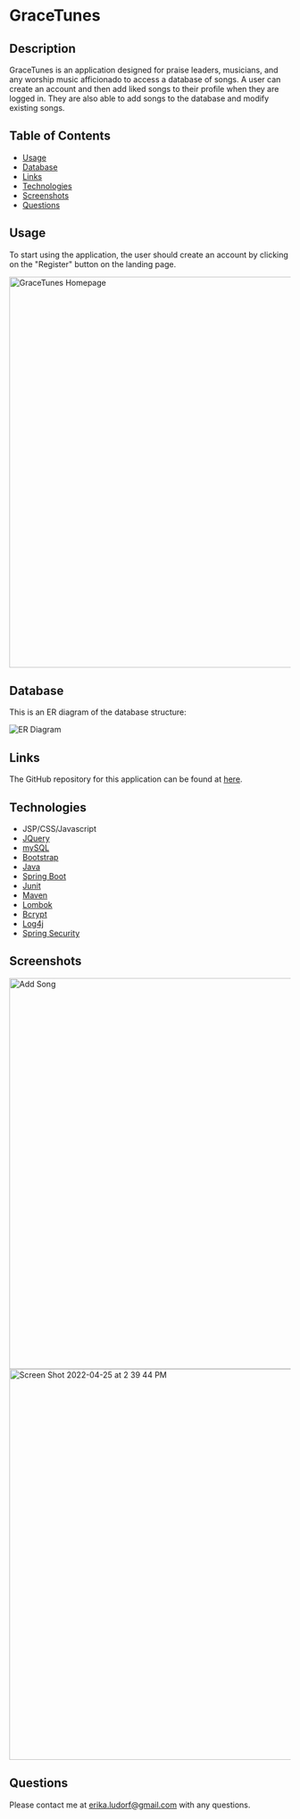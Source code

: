 # GraceTunes 

## Description
GraceTunes is an application designed for praise leaders, musicians, and any worship music afficionado to access a database of songs. A user can create an account and then add liked songs to their profile when they are logged in. They are also able to add songs to the database and modify existing songs.

## Table of Contents

- [Usage](#usage)
- [Database](#database)
- [Links](#links)
- [Technologies](#technologies)
- [Screenshots](#screenshots)
- [Questions](#questions)


## Usage
To start using the application, the user should create an account by clicking on the "Register" button on the landing page.

<img width="700" alt="GraceTunes Homepage" src="https://user-images.githubusercontent.com/99916017/165152911-9e3db9ca-d6db-4144-8c1c-8c23a26a74eb.png">

## Database 
This is an ER diagram of the database structure:

![ER Diagram](https://user-images.githubusercontent.com/99916017/165155036-8e5751ef-265e-4577-8596-45ff5787976e.png)

## Links
The GitHub repository for this application can be found at [here](https://github.com/eludorf/Ludorf_Erika_GraceTunes_CaseStudy).

## Technologies
* JSP/CSS/Javascript
* [JQuery](https://api.jquery.com/)
* [mySQL](https://dev.mysql.com/doc/)
* [Bootstrap](https://getbootstrap.com/)
* [Java](https://docs.oracle.com/en/java/)
* [Spring Boot](https://docs.spring.io/spring-boot/docs/current/reference/htmlsingle/)
* [Junit](https://junit.org/junit5/docs/current/user-guide/)
* [Maven](https://maven.apache.org/guides/index.html)
* [Lombok](https://projectlombok.org/features/all)
* [Bcrypt](https://docs.spring.io/spring-security/site/docs/current/api/org/springframework/security/crypto/bcrypt/BCrypt.html)
* [Log4j](https://www.slf4j.org/docs.html)
* [Spring Security](https://docs.spring.io/spring-security/reference/index.html)

## Screenshots

<img width="700" alt="Add Song" src="https://user-images.githubusercontent.com/99916017/165161654-37923d55-bd52-4618-b39f-f748d88ec1ce.png">
<img width="700" alt="Screen Shot 2022-04-25 at 2 39 44 PM" src="https://user-images.githubusercontent.com/99916017/165161931-3519bda1-14df-4e08-83c3-ced80a8b62d8.png">


## Questions
Please contact me at erika.ludorf@gmail.com with any questions.





